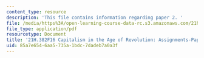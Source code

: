 ```yaml
---
content_type: resource
description: 'This file contains information regarding paper 2. '
file: /media/https%3A/open-learning-course-data-rc.s3.amazonaws.com/21h-382-capitalism-in-the-age-of-revolution-fall-2016/85a7e6546aa5735a1bdc7dadeb7a0a3f_MIT21H_382F16_Paper2.pdf
file_type: application/pdf
resourcetype: Document
title: '21H.382F16 Capitalism in the Age of Revolution: Assignments-Paper 3 Guidelines'
uid: 85a7e654-6aa5-735a-1bdc-7dadeb7a0a3f
---
```

